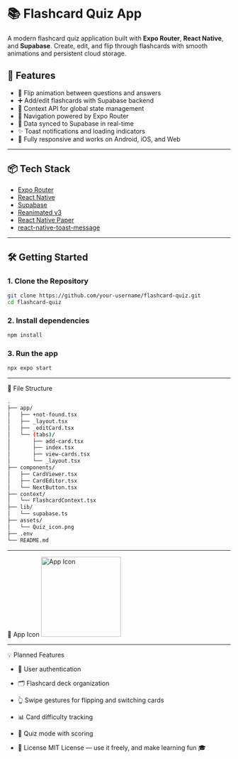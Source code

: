 # 📚 Flashcard Quiz App

A modern flashcard quiz application built with **Expo Router**, **React Native**, and **Supabase**. Create, edit, and flip through flashcards with smooth animations and persistent cloud storage.

## 🚀 Features

- 🔄 Flip animation between questions and answers
- ➕ Add/edit flashcards with Supabase backend
- 🧠 Context API for global state management
- 🧭 Navigation powered by Expo Router
- 💾 Data synced to Supabase in real-time
- ✨ Toast notifications and loading indicators
- 📱 Fully responsive and works on Android, iOS, and Web

---

## 📦 Tech Stack

- [Expo Router](https://docs.expo.dev/router/)
- [React Native](https://reactnative.dev/)
- [Supabase](https://supabase.com/)
- [Reanimated v3](https://docs.swmansion.com/react-native-reanimated/)
- [React Native Paper](https://callstack.github.io/react-native-paper/)
- [react-native-toast-message](https://github.com/calintamas/react-native-toast-message)

---

## 🛠️ Getting Started

### 1. Clone the Repository

```bash
git clone https://github.com/your-username/flashcard-quiz.git
cd flashcard-quiz
```
### 2. Install dependencies

```bash
npm install
```
### 3. Run the app

```bash
npx expo start
```

---

📁 File Structure

```bash
.
├── app/
│   ├── +not-found.tsx
│   ├── _layout.tsx
│   ├── _editCard.tsx
│   └── (tabs)/
│       ├── add-card.tsx
│       ├── index.tsx
│       ├── view-cards.tsx
│       └── _layout.tsx
├── components/
│   ├── CardViewer.tsx
│   ├── CardEditor.tsx
│   └── NextButton.tsx
├── context/
│   └── FlashcardContext.tsx
├── lib/
│   └── supabase.ts
├── assets/
│   └── Quiz_icon.png
├── .env
└── README.md

 ```
---

📸 App Icon
<img src="./assets/Quiz_icon.png" alt="App Icon" width="180"/>

---
💡 Planned Features
- 🔐 User authentication

- 🗂 Flashcard deck organization

- 👆 Swipe gestures for flipping and switching cards

- 📊 Card difficulty tracking

- 🧪 Quiz mode with scoring

- 🧠 License
MIT License — use it freely, and make learning fun 🎓


